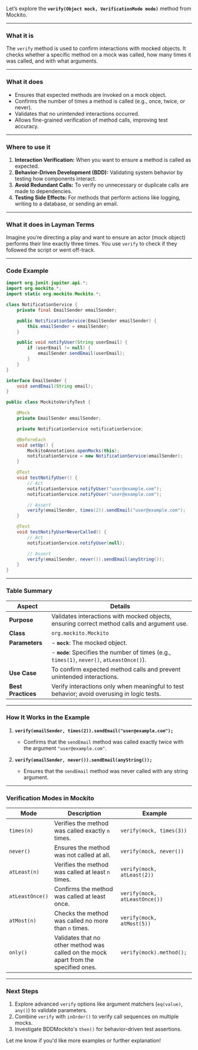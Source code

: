 Let’s explore the **`verify(Object mock, VerificationMode mode)`** method from Mockito.

---

### **What it is**
The `verify` method is used to confirm interactions with mocked objects. It checks whether a specific method on a mock was called, how many times it was called, and with what arguments.

---

### **What it does**
- Ensures that expected methods are invoked on a mock object.
- Confirms the number of times a method is called (e.g., once, twice, or never).
- Validates that no unintended interactions occurred.
- Allows fine-grained verification of method calls, improving test accuracy.

---

### **Where to use it**
1. **Interaction Verification:** When you want to ensure a method is called as expected.
2. **Behavior-Driven Development (BDD):** Validating system behavior by testing how components interact.
3. **Avoid Redundant Calls:** To verify no unnecessary or duplicate calls are made to dependencies.
4. **Testing Side Effects:** For methods that perform actions like logging, writing to a database, or sending an email.

---

### **What it does in Layman Terms**
Imagine you’re directing a play and want to ensure an actor (mock object) performs their line exactly three times. You use `verify` to check if they followed the script or went off-track.

---

### **Code Example**

```java
import org.junit.jupiter.api.*;
import org.mockito.*;
import static org.mockito.Mockito.*;

class NotificationService {
    private final EmailSender emailSender;

    public NotificationService(EmailSender emailSender) {
        this.emailSender = emailSender;
    }

    public void notifyUser(String userEmail) {
        if (userEmail != null) {
            emailSender.sendEmail(userEmail);
        }
    }
}

interface EmailSender {
    void sendEmail(String email);
}

public class MockitoVerifyTest {

    @Mock
    private EmailSender emailSender;

    private NotificationService notificationService;

    @BeforeEach
    void setUp() {
        MockitoAnnotations.openMocks(this);
        notificationService = new NotificationService(emailSender);
    }

    @Test
    void testNotifyUser() {
        // Act
        notificationService.notifyUser("user@example.com");
        notificationService.notifyUser("user@example.com");

        // Assert
        verify(emailSender, times(2)).sendEmail("user@example.com");
    }

    @Test
    void testNotifyUserNeverCalled() {
        // Act
        notificationService.notifyUser(null);

        // Assert
        verify(emailSender, never()).sendEmail(anyString());
    }
}
```

---

### **Table Summary**

| **Aspect**                | **Details**                                                                                 |
|---------------------------|---------------------------------------------------------------------------------------------|
| **Purpose**               | Validates interactions with mocked objects, ensuring correct method calls and argument use. |
| **Class**                 | `org.mockito.Mockito`                                                                      |
| **Parameters**            | - **`mock`**: The mocked object.                                                           |
|                           | - **`mode`**: Specifies the number of times (e.g., `times(1)`, `never()`, `atLeastOnce()`). |
| **Use Case**              | To confirm expected method calls and prevent unintended interactions.                      |
| **Best Practices**        | Verify interactions only when meaningful to test behavior; avoid overusing in logic tests. |

---

### **How It Works in the Example**

1. **`verify(emailSender, times(2)).sendEmail("user@example.com");`**  
   - Confirms that the `sendEmail` method was called exactly twice with the argument `"user@example.com"`.
   
2. **`verify(emailSender, never()).sendEmail(anyString());`**  
   - Ensures that the `sendEmail` method was never called with any string argument.

---

### **Verification Modes in Mockito**

| **Mode**            | **Description**                                                                                      | **Example**                   |
|---------------------|------------------------------------------------------------------------------------------------------|-------------------------------|
| `times(n)`          | Verifies the method was called exactly `n` times.                                                    | `verify(mock, times(3))`      |
| `never()`           | Ensures the method was not called at all.                                                            | `verify(mock, never())`       |
| `atLeast(n)`        | Verifies the method was called at least `n` times.                                                   | `verify(mock, atLeast(2))`    |
| `atLeastOnce()`     | Confirms the method was called at least once.                                                        | `verify(mock, atLeastOnce())` |
| `atMost(n)`         | Checks the method was called no more than `n` times.                                                | `verify(mock, atMost(5))`     |
| `only()`            | Validates that no other method was called on the mock apart from the specified ones.                 | `verify(mock).method();`      |

---

### **Next Steps**
1. Explore advanced `verify` options like argument matchers (`eq(value)`, `any()`) to validate parameters.
2. Combine `verify` with `inOrder()` to verify call sequences on multiple mocks.
3. Investigate BDDMockito's `then()` for behavior-driven test assertions.

Let me know if you'd like more examples or further explanation!

